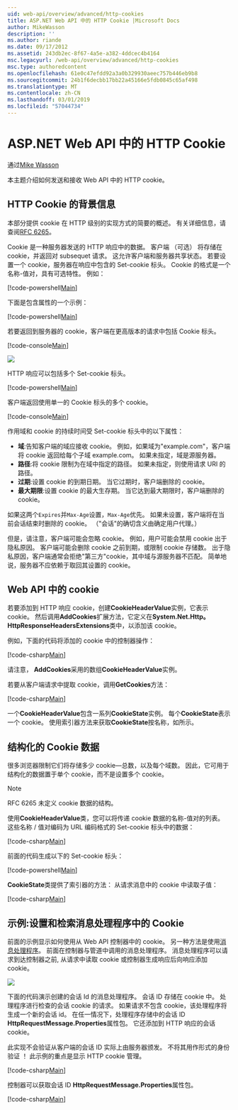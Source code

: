 ```yaml
---
uid: web-api/overview/advanced/http-cookies
title: ASP.NET Web API 中的 HTTP Cookie |Microsoft Docs
author: MikeWasson
description: ''
ms.author: riande
ms.date: 09/17/2012
ms.assetid: 243db2ec-8f67-4a5e-a382-4ddcec4b4164
msc.legacyurl: /web-api/overview/advanced/http-cookies
msc.type: authoredcontent
ms.openlocfilehash: 61e0c47efdd92a3a0b329930aeec757b446eb9b8
ms.sourcegitcommit: 24b1f6decbb17bb22a45166e5fdb0845c65af498
ms.translationtype: MT
ms.contentlocale: zh-CN
ms.lasthandoff: 03/01/2019
ms.locfileid: "57044734"
---
```

<a name="http-cookies-in-aspnet-web-api"></a>ASP.NET Web API 中的 HTTP Cookie
====================
通过[Mike Wasson](https://github.com/MikeWasson)

本主题介绍如何发送和接收 Web API 中的 HTTP cookie。

## <a name="background-on-http-cookies"></a>HTTP Cookie 的背景信息

本部分提供 cookie 在 HTTP 级别的实现方式的简要的概述。 有关详细信息，请查阅[RFC 6265](http://tools.ietf.org/html/rfc6265)。

Cookie 是一种服务器发送的 HTTP 响应中的数据。 客户端 （可选） 将存储在 cookie，并返回对 subsequet 请求。 这允许客户端和服务器共享状态。 若要设置一个 cookie，服务器在响应中包含的 Set-cookie 标头。 Cookie 的格式是一个名称-值对，具有可选特性。 例如：

[!code-powershell[Main](http-cookies/samples/sample1.ps1)]

下面是包含属性的一个示例：

[!code-powershell[Main](http-cookies/samples/sample2.ps1)]

若要返回到服务器的 cookie，客户端在更高版本的请求中包括 Cookie 标头。

[!code-console[Main](http-cookies/samples/sample3.cmd)]

![](http-cookies/_static/image1.png)

HTTP 响应可以包括多个 Set-cookie 标头。

[!code-powershell[Main](http-cookies/samples/sample4.ps1)]

客户端返回使用单一的 Cookie 标头的多个 cookie。

[!code-console[Main](http-cookies/samples/sample5.cmd)]

作用域和 cookie 的持续时间受 Set-cookie 标头中的以下属性：

- **域**:告知客户端的域应接收 cookie。 例如，如果域为"example.com"，客户端将 cookie 返回给每个子域 example.com。 如果未指定，域是源服务器。
- **路径**:将 cookie 限制为在域中指定的路径。 如果未指定，则使用请求 URI 的路径。
- **过期**:设置 cookie 的到期日期。 当它过期时，客户端删除的 cookie。
- **最大期限**:设置 cookie 的最大生存期。 当它达到最大期限时，客户端删除的 cookie。

如果这两个`Expires`并`Max-Age`设置，`Max-Age`优先。 如果未设置，客户端将在当前会话结束时删除的 cookie。 （"会话"的确切含义由确定用户代理。）

但是，请注意，客户端可能会忽略 cookie。 例如，用户可能会禁用 cookie 出于隐私原因。 客户端可能会删除 cookie 之前到期，或限制 cookie 存储数。 出于隐私原因，客户端通常会拒绝"第三方"cookie，其中域与源服务器不匹配。 简单地说，服务器不应依赖于取回其设置的 cookie。

## <a name="cookies-in-web-api"></a>Web API 中的 cookie

若要添加到 HTTP 响应 cookie，创建**CookieHeaderValue**实例，它表示 cookie。 然后调用**AddCookies**扩展方法，它定义在**System.Net.Http。HttpResponseHeadersExtensions**类中，以添加该 cookie。

例如，下面的代码将添加的 cookie 中的控制器操作：

[!code-csharp[Main](http-cookies/samples/sample6.cs)]

请注意， **AddCookies**采用的数组**CookieHeaderValue**实例。

若要从客户端请求中提取 cookie，调用**GetCookies**方法：

[!code-csharp[Main](http-cookies/samples/sample7.cs)]

一个**CookieHeaderValue**包含一系列**CookieState**实例。 每个**CookieState**表示一个 cookie。 使用索引器方法来获取**CookieState**按名称，如所示。

## <a name="structured-cookie-data"></a>结构化的 Cookie 数据

很多浏览器限制它们将存储多少 cookie&#8212;总数，以及每个域数。 因此，它可用于结构化的数据置于单个 cookie，而不是设置多个 cookie。

> [!NOTE]
> RFC 6265 未定义 cookie 数据的结构。


使用**CookieHeaderValue**类，您可以将传递 cookie 数据的名称-值对的列表。 这些名称 / 值对编码为 URL 编码格式的 Set-cookie 标头中的数据：

[!code-csharp[Main](http-cookies/samples/sample8.cs)]

前面的代码生成以下的 Set-cookie 标头：

[!code-powershell[Main](http-cookies/samples/sample9.ps1)]

**CookieState**类提供了索引器的方法： 从请求消息中的 cookie 中读取子值：

[!code-csharp[Main](http-cookies/samples/sample10.cs)]

## <a name="example-set-and-retrieve-cookies-in-a-message-handler"></a>示例:设置和检索消息处理程序中的 Cookie

前面的示例显示如何使用从 Web API 控制器中的 cookie。 另一种方法是使用[消息处理程序](http-message-handlers.md)。 前面在控制器与管道中调用的消息处理程序。 消息处理程序可以请求到达控制器之前, 从请求中读取 cookie 或控制器生成响应后向响应添加 cookie。

![](http-cookies/_static/image2.png)

下面的代码演示创建的会话 Id 的消息处理程序。 会话 ID 存储在 cookie 中。 处理程序进行检查的会话 cookie 的请求。 如果请求不包含 cookie，该处理程序将生成一个新的会话 id。 在任一情况下，处理程序存储中的会话 ID **HttpRequestMessage.Properties**属性包。 它还添加到 HTTP 响应的会话 cookie。

此实现不会验证从客户端的会话 ID 实际上由服务器颁发。 不将其用作形式的身份验证 ！ 此示例的重点是显示 HTTP cookie 管理。

[!code-csharp[Main](http-cookies/samples/sample11.cs)]

控制器可以获取会话 ID **HttpRequestMessage.Properties**属性包。

[!code-csharp[Main](http-cookies/samples/sample12.cs)]
